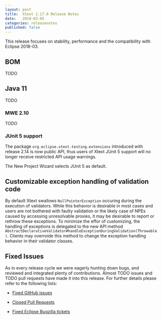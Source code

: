 ```yaml
---
layout: post
title:  Xtext 2.17.0 Release Notes
date:   2019-03-05
categories: releasenotes
published: false
---
```


This release focuses on stability, performance and the compatibility with Eclipse 2018-03.

## BOM

TODO

## Java 11

TODO

### MWE 2.10

TODO

### JUnit 5 support

The package `org.eclipse.xtext.testing.extensions` introduced with release 2.14 is now public API, thus users of Xtext JUnit 5 support will no longer receive restricted API usage warnings.

The New Project Wizard selects JUnit 5 as default.

## Customizable exception handling of validation code

By default Xtext swallows `NullPointerException` occuring during the execution of validators. While this behavior is desirable in most cases and users are not bothered with faulty validation or the likely case of NPEs caused by accessing unresolvable proxies, it may be desirable to report or rethrow these exceptions. To minimize the effor of customizing, the handling of exceptions is delegated to the new API method `AbstractDeclarativeValidator#handleExceptionDuringValidation(Throwable)`. Clients may overroide this method to change the exception handling behavior in their validator classes.

## Fixed Issues

As in every release cycle we were eagerly hunting down bugs, and reviewed and integrated plenty of contributions. Almost TODO issues and TODO pull requests have made it into this release. For further details please refer to the following lists:

* [Fixed GitHub issues](https://github.com/search?utf8=%E2%9C%93&q=is%3Aissue+milestone%3ARelease_2.17+is%3Aclosed+repo%3Aeclipse%2Fxtext+repo%3Aeclipse%2Fxtext-core+repo%3Aeclipse%2Fxtext-lib+repo%3Aeclipse%2Fxtext-extras+repo%3Aeclipse%2Fxtext-eclipse+repo%3Aeclipse%2Fxtext-idea+repo%3Aeclipse%2Fxtext-web+repo%3Aeclipse%2Fxtext-maven+repo%3Aeclipse%2Fxtext-xtend&type=Issues&ref=searchresults)

* [Closed Pull Requests](https://github.com/search?utf8=%E2%9C%93&q=is%3Apr+milestone%3ARelease_2.17+is%3Aclosed+repo%3Aeclipse%2Fxtext+repo%3Aeclipse%2Fxtext-core+repo%3Aeclipse%2Fxtext-lib+repo%3Aeclipse%2Fxtext-extras+repo%3Aeclipse%2Fxtext-eclipse+repo%3Aeclipse%2Fxtext-idea+repo%3Aeclipse%2Fxtext-web+repo%3Aeclipse%2Fxtext-maven+repo%3Aeclipse%2Fxtext-xtend&type=Issues&ref=searchresults)

* [Fixed Eclipse Bugzilla tickets](https://bugs.eclipse.org/bugs/buglist.cgi?bug_status=RESOLVED&bug_status=VERIFIED&bug_status=CLOSED&classification=Modeling&classification=Tools&columnlist=product%2Ccomponent%2Cassigned_to%2Cbug_status%2Cresolution%2Cshort_desc%2Cchangeddate%2Ckeywords&f0=OP&f1=OP&f3=CP&f4=CP&known_name=Xtext%202.17&list_id=16618269&product=TMF&product=Xtend&query_based_on=Xtext%202.17&query_format=advanced&status_whiteboard=v2.17&status_whiteboard_type=allwordssubstr)
